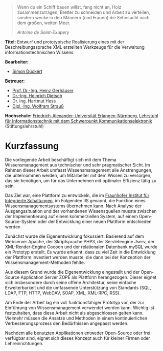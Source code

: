 > Wenn du ein Schiff bauen willst, fang nicht an, Holz zusammenzutragen, Bretter zu schneiden und Arbeit zu verteilen, sondern wecke in den Männern (und Frauen) die Sehnsucht nach dem großen, weiten Meer.
>
> *Antoine de Saint-Exupery*

**Titel:** Entwurf und prototypische Realisierung eines mit der Beschreibungssprache XML erstellten Werkzeugs für die Verwaltung informationstechnischen Wissens

**Bearbeiter:**

- [Simon Dückert](https://www.linkedin.com/in/simondueckert/)

**Betreuer:**

- [Prof. Dr.-Ing. Heinz Gerhäuser](https://de.wikipedia.org/wiki/Heinz_Gerh%C3%A4user)
- [Dr.-Ing. Heinrich Dietsch](https://cris.fau.de/persons/100482810/publications)
- Dr. Ing. Hartmut Hess
- [Dipl.-Ing. Wolfram Strauß](https://www.linkedin.com/in/wolfram-strau%C3%9F-12803914/)

**Hochschule:** [Friedrich-Alexander-Universität Erlangen-Nürnberg](https://www.fau.de/), [Lehrstuhl für Informationstechnik mit dem Schwerpunkt Kommunikationselektronik](https://www.like.tf.fau.de/) (Stiftungslehrstuhl)

# Kurzfassung

Die vorliegende Arbeit beschäftigt sich mit dem Thema Wissensmanagement aus technischer und sehr pragmatischer Sicht. Im Rahmen dieser Arbeit umfasst Wissensmanagement alle Anstrengungen, die unternommen werden, um Mitarbeiter mit dem Wissen zu versorgen, das sie benötigen, um für das Unternehmen mit optimaler Effizienz tätig zu sein.

Das Ziel war, eine Plattform zu entwickeln, die im [Fraunhofer Institut für Integrierte Schaltungen](https://www.iis.fraunhofer.de), im Folgenden IIS genannt, die Funktion eines Wissensmanagementsystems übernehmen kann. Nach Analyse der Ausgangssituation und der vorhandenen Wissensquellen musste zwischen der Implementierung auf einem kommerziellen System, auf einem Open-Source-System oder der Entwicklung einer neuen Plattform entschieden werden.

Zunächst wurde die Eigenentwicklung fokussiert. Basierend auf dem Webserver Apache, der Skriptsprache PHP3, der Servletengine Jserv, der XML-Render-Engine Cocoon und der relationalen Datenbank mySQL wurde ein Prototyp erstellt. Es wurde erkannt, dass zu viel Zeit in die Entwicklung der Plattform investiert werden musste, die dann bei der Konzeption der Wissensmanagement-Methoden fehlte.

Aus diesem Grund wurde die Eigenentwicklung eingestellt und der Open-Source Application Server ZOPE als Plattform herangezogen. Dieser eignet sich insbesondere durch seine offene Architektur, seine einfache Erweiterbarkeit und die umfassende Unterstützung von Standards (SQL, LDAP, FTP, HTTP, WebDAV, SOAP, XML, XML-RPC, RSS).

Am Ende der Arbeit lag ein voll funktionsfähiger Prototyp vor, der zur Einführung von Wissensmanagement verwendet werden kann. Wichtig ist festzuhalten, dass diese Arbeit nicht als abgeschlossen gelten kann. Vielmehr müssen die Ansätze und Methoden in einem kontinuierlichen Verbesserungsprozess den Bedürfnissen angepasst werden.

Nachdem alle benutzten Applikationen entweder Open-Source oder frei verfügbar sind, eignet sich dieses Konzept auch für kleiner Firmen oder Lehreinrichtungen.
